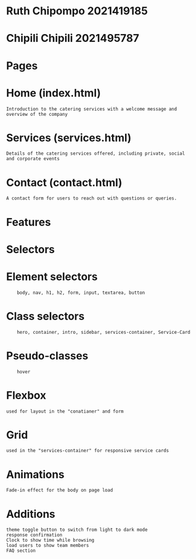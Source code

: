 # Ruth Chipompo 2021419185
# Chipili Chipili 2021495787

# Pages
# Home (index.html)
    Introduction to the catering services with a welcome message and overview of the company
# Services (services.html)
    Details of the catering services offered, including private, social and corporate events
# Contact (contact.html) 
    A contact form for users to reach out with questions or queries.

# Features
# Selectors
   # Element selectors
        body, nav, h1, h2, form, input, textarea, button
   # Class selectors
        hero, container, intro, sidebar, services-container, Service-Card
   # Pseudo-classes 
        hover               
# Flexbox
    used for layout in the "conatianer" and form 
# Grid 
    used in the "services-container" for responsive service cards
# Animations
    Fade-in effect for the body on page load    
# Additions
    theme toggle button to switch from light to dark mode
    response confirmation
    Clock to show time while browsing
    load users to show team members
    FAQ section 


